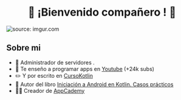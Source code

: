 

<div align="center">
    <h1 align="center"> 👋 ¡Bienvenido compañero ! 👋  </h1>
</div>
<img src="https://i.imgur.com/RZ8pYmE.png" title="source: imgur.com" />

## Sobre mi

- 📲 Administrador de servidores . 
- 🎥 Te enseño a programar apps en [Youtube](https://youtube.com/aristidevs?sub_confirmation=1) (+24k subs)
- ✏️ Y por escrito en [CursoKotlin](https://cursokotlin.com)
- 📗 Autor del libro [Iniciación a Android en Kotlin. Casos prácticos](https://www.paraninfo.es/catalogo/9788428340922/iniciacion-a-android-en-kotlin--casos-practicos)
- 🧑‍🏫 Creador de [AppCademy](https://appcademy.dev)


<!--
**holamellamoyago/holamellamoyago** is a ✨ _special_ ✨ repository because its `README.md` (this file) appears on your GitHub profile.

Here are some ideas to get you started:

- 🔭 I’m currently working on ...
- 🌱 I’m currently learning ...
- 👯 I’m looking to collaborate on ...
- 🤔 I’m looking for help with ...
- 💬 Ask me about ...
- 📫 How to reach me: ...
- 😄 Pronouns: ...
- ⚡ Fun fact: ...
-->
